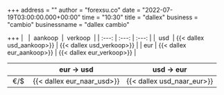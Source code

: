 +++
address = ""
author = "forexsu.co"
date = "2022-07-19T03:00:00.000+00:00"
time = "10:30"
title = "dallex"
business = "cambio"
businessname = "dallex cambio"

+++
|   |  aankoop  |  verkoop  |
| :---: | :---: | :---: |
|  usd  | {{< dallex usd_aankoop>}} | {{< dallex usd_verkoop>}} |
| eur | {{< dallex eur_aankoop>}} | {{< dallex eur_verkoop>}} |

|   | eur → usd | usd → eur |
| :---: | :---: | :---: |
|  €/$  | {{< dallex eur_naar_usd>}} | {{< dallex usd_naar_eur>}} |
